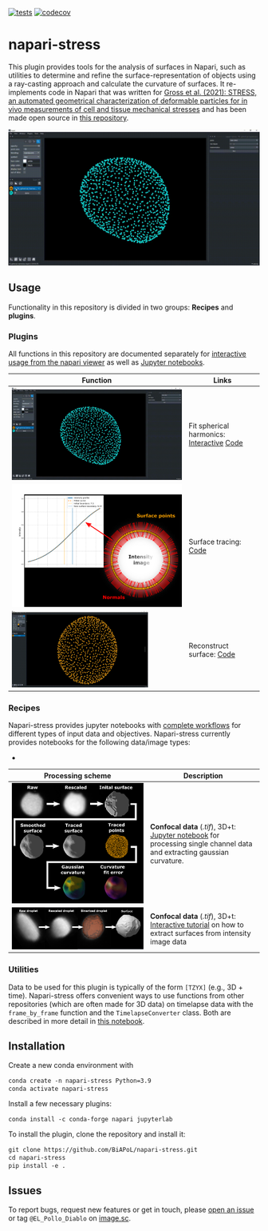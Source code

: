 [![tests](https://github.com/BiAPoL/napari-stress/actions/workflows/test_and_deploy.yml/badge.svg)](https://github.com/BiAPoL/napari-stress/actions/workflows/test_and_deploy.yml)
[![codecov](https://codecov.io/gh/BiAPoL/napari-stress/branch/main/graph/badge.svg?token=ZXQGREJAT9)](https://codecov.io/gh/BiAPoL/napari-stress)

# napari-stress

This plugin provides tools for the analysis of surfaces in Napari, such as utilities to determine and refine the surface-representation of objects using a ray-casting approach and calculate the curvature of surfaces. It re-implements code in Napari that was written for [Gross et al. (2021): STRESS, an automated geometrical characterization of deformable particles for in vivo measurements of cell and tissue mechanical stresses](https://www.biorxiv.org/content/10.1101/2021.03.26.437148v1) and has been made open source in [this repository](https://github.com/campaslab/STRESS).


![](./docs/imgs/function_gifs/spherical_harmonics.gif)

## Usage

Functionality in this repository is divided in two groups: **Recipes** and **plugins**.

### Plugins

All functions in this repository are documented separately for [interactive usage from the napari viewer](./docs/tutorials/point_and_click) as well as [Jupyter notebooks](./docs/tutorials/demo). 

|Function| Links |
| --- | --- |
|<img src="./docs/imgs/function_gifs/spherical_harmonics.gif" width="100%"> |Fit spherical harmonics: [Interactive](./docs/tutorials/point_and_click/demo_spherical_harmonics.md) [Code](./docs/tutorials/demo/demo_spherical_harmonics.ipynb) |
|<img src="./docs/imgs/viewer_screenshots/surface_tracing1.png" width="100%"> |Surface tracing: [Code](./docs/tutorials/demo/demo_surface_tracing.ipynb) |
|<img src="./docs/imgs/function_gifs/surface_reconstruction.gif" width="80%">|Reconstruct surface: [Code](./docs/tutorials/demo/demo_surface_reconstruction.ipynb)|

### Recipes

Napari-stress provides jupyter notebooks with [complete workflows](./docs/notebooks/recipes) for different types of input data and objectives. Napari-stress currently provides notebooks for the following data/image types:

* 
| Processing scheme | Description |
| --- | --- |
|<img src="./docs/imgs/confocal/workflow.png" width="100%">| **Confocal data** (*.tif*), 3D+t:  [Jupyter notebook](./docs/tutorials/recipes/Process_confocal.ipynb) for processing single channel data and extracting gaussian curvature.|
| <img src="./docs/tutorials/recipes/_image_to_surface_imgs/workflow.png" width="100%"> | **Confocal data** (*.tif*), 3D+t: [Interactive tutorial](./docs/tutorials/recipes/Image_to_surface.md) on how to extract surfaces from intensity image data |

### Utilities

Data to be used for this plugin is typically of the form `[TZYX]` (e.g., 3D + time). Napari-stress offers convenient ways to use functions from other repositories (which are often made for 3D data) on timelapse data with the `frame_by_frame` function and the `TimelapseConverter` class. Both are described in more detail in [this notebook](https://github.com/BiAPoL/napari-stress/blob/main/docs/notebooks/demo/demo_timelapse_processing.ipynb).

## Installation

Create a new conda environment with

```
conda create -n napari-stress Python=3.9
conda activate napari-stress
```

Install a few necessary plugins:

```
conda install -c conda-forge napari jupyterlab
```

To install the plugin, clone the repository and install it:

```
git clone https://github.com/BiAPoL/napari-stress.git
cd napari-stress
pip install -e .
```

## Issues

To report bugs, request new features or get in touch, please [open an issue](https://github.com/BiAPoL/napari-stress/issues) or tag `@EL_Pollo_Diablo` on [image.sc](https://forum.image.sc/).


